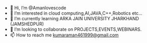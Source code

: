 - 👋 Hi, I’m @Amanlovescode
- 👀 I’m interested in cloud computing,AI,JAVA,C++,Robotics etc...
- 🌱 I’m currently learning ARKA JAIN UNIVERSITY JHARKHAND (JAMSHEDPUR)
- 💞️ I’m looking to collaborate on PROJECTS,EVENTS,WEBINARS.
- 📫 How to reach me kumaraman461999@gmail.com

<!---
Amanlovescode/Amanlovescode is a ✨ special ✨ repository because its `README.md` (this file) appears on your GitHub profile.
You can click the Preview link to take a look at your changes.
--->
